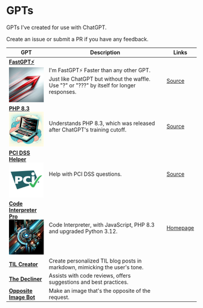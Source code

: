 # GPTs
GPTs I've created for use with ChatGPT.

Create an issue or submit a PR if you have any feedback.

| GPT | Description | Links |
|-----|-------------|-------|
| [**FastGPT⚡**](https://chat.openai.com/g/g-VnlKc5BQK-fastgpt) <br> [<img src="./fast-gpt/logo.png" width="100">](https://chat.openai.com/g/g-VnlKc5BQK-fastgpt) | I'm FastGPT⚡ Faster than any other GPT. Just like ChatGPT but without the waffle. Use "?" or "???" by itself for longer responses. | [Source](./fast-gpt) |
| [**PHP 8.3**](https://chat.openai.com/g/g-XQl3JwsWR-php-8-2) <br> [<img src="./php-8.2/logo.png" width="100">](https://chat.openai.com/g/g-XQl3JwsWR-php-8-2) | Understands PHP 8.3, which was released after ChatGPT's training cutoff. | [Source](./php-8.2) |
| [**PCI DSS Helper**](https://chat.openai.com/g/g-uzV6Xls7u-pci-dss-helper) <br> [<img src="./pci-dss-helper/logo.png" width="100">](https://chat.openai.com/g/g-uzV6Xls7u-pci-dss-helper) | Help with PCI DSS questions. | [Source](./pci-dss-helper) |
| [**Code Interpreter Pro**](https://chat.openai.com/g/g-hb5OGMeLw-code-interpreter-pro) <br> [<img src="https://raw.githubusercontent.com/dave1010/code-interpreter-pro/main/logo.png" width="100">](https://chat.openai.com/g/g-hb5OGMeLw-code-interpreter-pro) | Code Interpreter, with JavaScript, PHP 8.3 and upgraded Python 3.12. | [Homepage](https://github.com/dave1010/code-interpreter-pro) |
| [**TIL Creator**](https://chat.openai.com/g/g-R99tcEsDV-til-creator) | Create personalized TIL blog posts in markdown, mimicking the user's tone. | |
| [**The Decliner**](https://chat.openai.com/g/g-f6w0WZDkL-the-decliner) | Assists with code reviews, offers suggestions and best practices. | |
| [**Opposite Image Bot**](https://chat.openai.com/g/g-28NgjjEm5-opposite-image-bot) | Make an image that's the opposite of the request. | |

